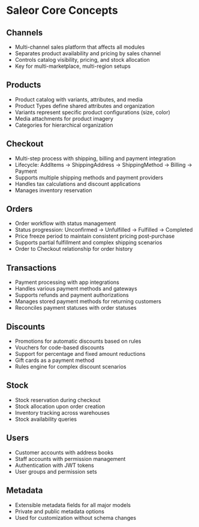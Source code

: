 # Saleor Core Concepts

## Channels
- Multi-channel sales platform that affects all modules
- Separates product availability and pricing by sales channel
- Controls catalog visibility, pricing, and stock allocation
- Key for multi-marketplace, multi-region setups

## Products
- Product catalog with variants, attributes, and media
- Product Types define shared attributes and organization
- Variants represent specific product configurations (size, color)
- Media attachments for product imagery
- Categories for hierarchical organization

## Checkout
- Multi-step process with shipping, billing and payment integration
- Lifecycle: AddItems → ShippingAddress → ShippingMethod → Billing → Payment
- Supports multiple shipping methods and payment providers
- Handles tax calculations and discount applications
- Manages inventory reservation

## Orders
- Order workflow with status management
- Status progression: Unconfirmed → Unfulfilled → Fulfilled → Completed
- Price freeze period to maintain consistent pricing post-purchase
- Supports partial fulfillment and complex shipping scenarios
- Order to Checkout relationship for order history

## Transactions
- Payment processing with app integrations
- Handles various payment methods and gateways
- Supports refunds and payment authorizations
- Manages stored payment methods for returning customers
- Reconciles payment statuses with order statuses

## Discounts
- Promotions for automatic discounts based on rules
- Vouchers for code-based discounts
- Support for percentage and fixed amount reductions
- Gift cards as a payment method
- Rules engine for complex discount scenarios

## Stock
- Stock reservation during checkout
- Stock allocation upon order creation
- Inventory tracking across warehouses
- Stock availability queries

## Users
- Customer accounts with address books
- Staff accounts with permission management
- Authentication with JWT tokens
- User groups and permission sets

## Metadata
- Extensible metadata fields for all major models
- Private and public metadata options
- Used for customization without schema changes 